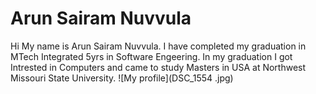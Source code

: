 # Arun Sairam Nuvvula
Hi My name is Arun Sairam Nuvvula. I have completed my graduation in MTech Integrated 5yrs in Software Engeering. In my graduation I got Intrested in Computers and came to study Masters in USA at Northwest Missouri State University.
![My profile](DSC_1554 .jpg)
